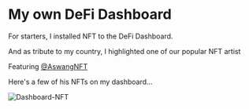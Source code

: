 # My own DeFi Dashboard

For starters, I installed NFT to the DeFi Dashboard.

And as tribute to my country, I highlighted one of our popular NFT artist

Featuring [@AswangNFT](https://opensea.io/collection/aswang)

Here's a few of his NFTs on my dashboard...

![Dashboard-NFT]()
